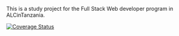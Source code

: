 This is a study project for the Full Stack Web developer program in ALCinTanzania.

[![Coverage Status](https://coveralls.io/repos/github/landrykapela/capstone/badge.svg?branch=master)](https://coveralls.io/github/landrykapela/capstone?branch=master)
